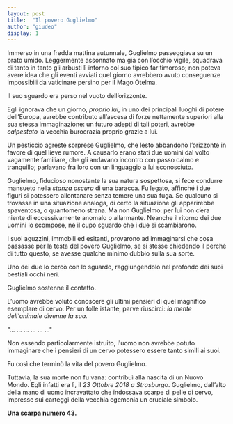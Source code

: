 ```yaml
---
layout: post
title:  "Il povero Guglielmo"
author: "giudeo"
display: 1
---
```


Immerso in una fredda mattina autunnale, Guglielmo passeggiava su un prato umido. Leggermente assonnato ma già con l’occhio vigile, squadrava di tanto in tanto gli arbusti lì intorno col suo tipico far timoroso; non poteva avere idea che gli eventi avviati quel giorno avrebbero avuto conseguenze impossibili da vaticinare persino per il Mago Otelma. 

Il suo sguardo era perso nel vuoto dell’orizzonte. 

Egli ignorava che un giorno, *proprio lui*, in uno dei principali luoghi di potere dell’Europa, avrebbe contributo all’ascesa di forze nettamente superiori alla sua stessa immaginazione: un futuro adepti di tali poteri, avrebbe *calpestato* la vecchia burocrazia proprio grazie a lui.

Un pesticcìo agreste sorprese Guglielmo, che lesto abbandonò l’orizzonte in favore di quel lieve rumore. A causarlo erano stati due uomini dal volto vagamente familiare, che gli andavano incontro con passo calmo e tranquillo; parlavano fra loro con un linguaggio a lui sconosciuto. 

Guglielmo, fiducioso nonostante la sua natura sospettosa, si fece condurre mansueto nella *stanza oscura* di una baracca. Fu legato, affinché i due figuri si potessero allontanare senza temere una sua fuga. Se qualcuno si trovasse in una situazione analoga, di certo la situazione gli apparirebbe spaventosa, o quantomeno strana. Ma non Guglielmo: per lui non c’era niente di eccessivamente anomalo o allarmante. Neanche il ritorno dei due uomini lo scompose, né il cupo sguardo che i due si scambiarono. 

I suoi aguzzini, immobili ed esitanti, provarono ad immaginarsi che cosa passasse per la testa del povero Guglielmo, se si stesse chiedendo il perché di tutto questo, se avesse qualche minimo dubbio sulla sua sorte.

Uno dei due lo cercò con lo sguardo, raggiungendolo nel profondo dei suoi bestiali occhi neri.

Guglielmo sostenne il contatto.

L’uomo avrebbe voluto conoscere gli ultimi pensieri di quel magnifico esemplare di cervo. Per un folle istante, parve riuscirci: *la mente dell'animale divenne la sua.*

"… … … … … …"

Non essendo particolarmente istruito, l'uomo non avrebbe potuto immaginare che i pensieri di un cervo potessero essere tanto simili ai suoi.

Fu così che terminò la vita del povero Guglielmo.

Tuttavia, la sua morte non fu vana: contribuì alla nascita di un Nuovo Mondo. Egli infatti era lì, il *23 Ottobre 2018 a Strasburgo*. Guglielmo, dall’alto della mano di uomo incravattato che indossava scarpe di pelle di cervo, impresse sui carteggi della vecchia egemonia un cruciale simbolo.

**Una scarpa numero 43.**
